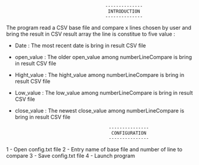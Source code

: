                                          --------------
                                          INTRODUCTION
                                         --------------

The program read a CSV base file and compare x lines chosen by user and bring the result in CSV result array
the line is constitue to five value :

- Date : The most recent date is bring in result CSV file
- open_value : The older open_value among numberLineCompare is bring in result CSV file
- Hight_value : The hight_value among numberLineCompare is bring in result CSV file
- Low_value :  The low_value among numberLineCompare is bring in result CSV file
- close_value : The newest close_value among numberLineCompare is bring in result CSV file

                                         ---------------
                                          CONFIGURATION
                                         ---------------

 1 - Open config.txt file
 2 - Entry name of base file and number of line to compare
 3 - Save config.txt file
 4 - Launch program
